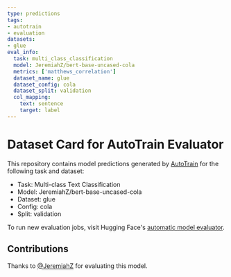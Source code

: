 ```yaml
---
type: predictions
tags:
- autotrain
- evaluation
datasets:
- glue
eval_info:
  task: multi_class_classification
  model: JeremiahZ/bert-base-uncased-cola
  metrics: ['matthews_correlation']
  dataset_name: glue
  dataset_config: cola
  dataset_split: validation
  col_mapping:
    text: sentence
    target: label
---
```

# Dataset Card for AutoTrain Evaluator

This repository contains model predictions generated by [AutoTrain](https://huggingface.co/autotrain) for the following task and dataset:

* Task: Multi-class Text Classification
* Model: JeremiahZ/bert-base-uncased-cola
* Dataset: glue
* Config: cola
* Split: validation

To run new evaluation jobs, visit Hugging Face's [automatic model evaluator](https://huggingface.co/spaces/autoevaluate/model-evaluator).

## Contributions

Thanks to [@JeremiahZ](https://huggingface.co/JeremiahZ) for evaluating this model.